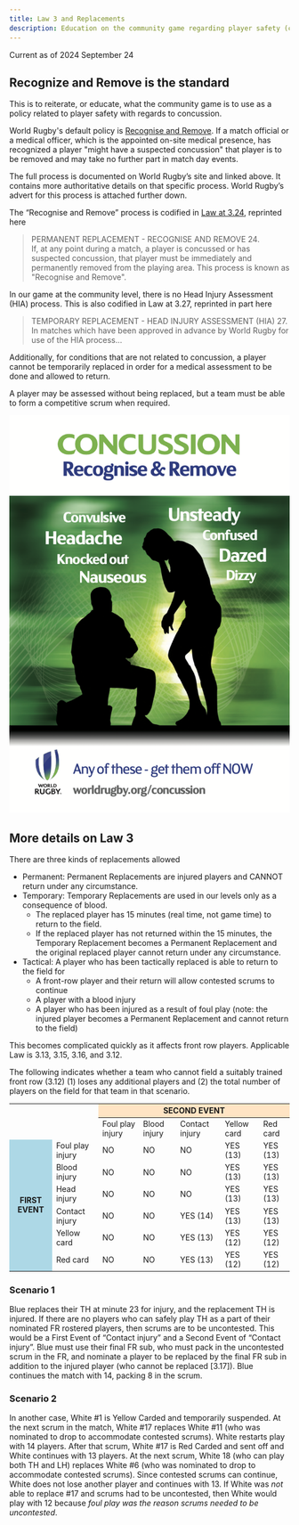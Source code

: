 ```yaml
---
title: Law 3 and Replacements
description: Education on the community game regarding player safety (concussion) and general replacement information by law
---
```


Current as of 2024 September 24

## Recognize and Remove is the standard

This is to reiterate, or educate, what the community game is to use as a policy related to player safety with regards to concussion.

World Rugby's default policy is <a href='https://www.world.rugby/the-game/player-welfare/medical/concussion/recognise-and-remove' target='_blank'>Recognise and Remove</a>. If a match official or a medical officer, which is the appointed on-site medical presence, has recognized a player "might have a suspected concussion" that player is to be removed and may take no further part in match day events.

The full process is documented on World Rugby’s site and linked above. It contains more authoritative details on that specific process. World Rugby’s advert for this process is attached further down.

The “Recognise and Remove” process is codified in <a href='https://www.world.rugby/the-game/laws/law/3' target='_blank'>Law at 3.24</a>, reprinted here

> PERMANENT REPLACEMENT - RECOGNISE AND REMOVE 24.</br>
> If, at any point during a match, a player is concussed or has suspected concussion, that player must be immediately and permanently removed from the playing area. This process is known as "Recognise and Remove".

In our game at the community level, there is no Head Injury Assessment (HIA) process. This is also codified in Law at 3.27, reprinted in part here

> TEMPORARY REPLACEMENT - HEAD INJURY ASSESSMENT (HIA) 27. In matches which have been approved in advance by World Rugby for use of the HIA process...

Additionally, for conditions that are not related to concussion, a player cannot be temporarily replaced in order for a medical assessment to be done and allowed to return.

A player may be assessed without being replaced, but a team must be able to form a competitive scrum when required.

![World Rugby page reading "Concussion Recoginse and Remove - convulsive, headache, knocked out, nauseous, unsteady, confused, dazed, dizzy - Any of these: get them off NOW!](../../../assets/concussion-poster.png)

## More details on Law 3

There are three kinds of replacements allowed

- Permanent: Permanent Replacements are injured players and CANNOT return under any circumstance.
- Temporary: Temporary Replacements are used in our levels only as a consequence of blood.
  - The replaced player has 15 minutes (real time, not game time) to return to the field.
  - If the replaced player has not returned within the 15 minutes, the Temporary Replacement becomes a Permanent Replacement and the original replaced player cannot return under any circumstance.
- Tactical: A player who has been tactically replaced is able to return to the field for
  - A front-row player and their return will allow contested scrums to continue
  - A player with a blood injury
  - A player who has been injured as a result of foul play (note: the injured player becomes a Permanent Replacement and cannot return to the field)

This becomes complicated quickly as it affects front row players. Applicable Law is 3.13, 3.15, 3.16, and 3.12.

The following indicates whether a team who cannot field a suitably trained front row (3.12) (1) loses any additional players and (2) the total number of players on the field for that team in that scenario.

<table>
  <thead>
    <th colspan="2" style="border-bottom-style: hidden;"> </th>
    <th colspan="5" style="background-color: bisque;">SECOND EVENT</th>
  </thead>
  <tbody>
    <tr>
      <td rowspan="1"> </td>
      <td rowspan="1" style="border-left-style: hidden;"> </td>
      <td rowspan="1">Foul play injury</td>
      <td rowspan="1">Blood injury</td>
      <td rowspan="1">Contact injury</td>
      <td rowspan="1">Yellow card</td>
      <td rowspan="1">Red card</td>
    </tr>
    <tr>
      <td rowspan="6" style="background-color: lightblue;text-align: center;"><strong>FIRST EVENT</strong></td>
      <td>Foul play injury</td>
      <td>NO</td>
      <td>NO</td>
      <td>NO</td>
      <td>YES (13)</td>
      <td>YES (13)</td>
    </tr>
    <tr>
      <td>Blood injury</td>
      <td>NO</td>
      <td>NO</td>
      <td>NO</td>
      <td>YES (13)</td>
      <td>YES (13)</td>
    </tr>
    <tr>
      <td>Head injury</td>
      <td>NO</td>
      <td>NO</td>
      <td>NO</td>
      <td>YES (13)</td>
      <td>YES (13)</td>
    </tr>
    <tr>
      <td>Contact injury</td>
      <td>NO</td>
      <td>NO</td>
      <td>YES (14)</td>
      <td>YES (13)</td>
      <td>YES (13)</td>
    </tr>
    <tr>
      <td>Yellow card</td>
      <td>NO</td>
      <td>NO</td>
      <td>YES (13)</td>
      <td>YES (12)</td>
      <td>YES (12)</td>
    </tr>
    <tr>
      <td>Red card</td>
      <td>NO</td>
      <td>NO</td>
      <td>YES (13)</td>
      <td>YES (12)</td>
      <td>YES (12)</td>
    </tr>
  </tbody>
</table>

### Scenario 1

Blue replaces their TH at minute 23 for injury, and the replacement TH is injured. If there are no players who can safely play TH as a part of their nominated FR rostered players, then scrums are to be uncontested.
This would be a First Event of “Contact injury” and a Second Event of “Contact injury”. Blue must use their final FR sub, who must pack in the uncontested scrum in the FR, and nominate a player to be replaced by the final FR sub in addition to the injured player (who cannot be replaced [3.17]). Blue continues the match with 14, packing 8 in the scrum.

### Scenario 2

In another case, White #1 is Yellow Carded and temporarily suspended. At the next scrum in the match, White #17 replaces White #11 (who was nominated to drop to accommodate contested scrums). White restarts play with 14 players. After that scrum, White #17 is Red Carded and sent off and White continues with 13 players. At the next scrum, White 18 (who can play both TH and LH) replaces White #6 (who was nominated to drop to accommodate contested scrums). Since contested scrums can continue, White does not lose another player and continues with 13. If White was _not_ able to replace #17 and scrums had to be uncontested, then White would play with 12 because _foul play was the reason scrums needed to be uncontested_.
